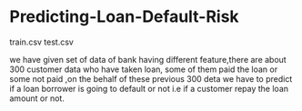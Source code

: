 # Predicting-Loan-Default-Risk
train.csv
test.csv

we have given set of data of bank having different feature,there are about 300 customer data who have taken loan, some of them paid the loan or some  not paid ,on the behalf of these previous 300 deta we have to predict if a loan borrower is going to default or not i.e if a customer repay the loan amount or not. 




